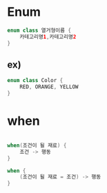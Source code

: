 # Enum

```kotlin
enum class 열거형이름 {
    카테고리명1,카테고리명2
}
```

## ex)

```kotlin
enum class Color {
    RED, ORANGE, YELLOW
}
```

# when

```kotlin

when(조건이 될 재료) {
    조건 -> 행동
}

when {
    (조건이 될 재료 = 조건) -> 행동
}


```